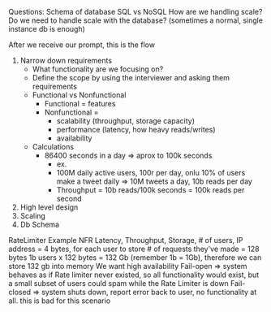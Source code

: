 Questions:
Schema of database
SQL vs NoSQL
How are we handling scale?
Do we need to handle scale with the database? (sometimes a normal, single instance db is enough)


After we receive our prompt, this is the flow
1. Narrow down requirements
   - What functionality are we focusing on?
   - Define the scope by using the interviewer and asking them requirements
   - Functional vs Nonfunctional
     - Functional = features
     - Nonfunctional = 
       - scalability (throughput, storage capacity)
       - performance (latency, how heavy reads/writes)
       - availability
   - Calculations
     - 86400 seconds in a day => aprox to 100k seconds
       - ex. 
       - 100M daily active users, 100r per day, onlu 10% of users make a tweet daily => 10M tweets a day, 10b reads per day
       - Throughput = 10b reads/100k seconds = 100k reads per second
2. High level design
3. Scaling
4. Db Schema

RateLimiter Example
NFR
Latency, Throughput, Storage, # of users, 
IP address = 4 bytes, for each user to store # of requests they've made = 128 bytes
1b users x 132 bytes = 132 Gb (remember 1b = 1Gb), therefore we can store 132 gb into memory
We want high availability
Fail-open => system behaves as if Rate limiter never existed, so all functionality would exist, but a small subset of users could spam while the Rate Limiter is down
Fail-closed => system shuts down, report error back to user, no functionality at all. this is bad for this scenario